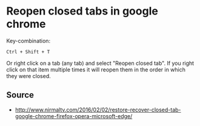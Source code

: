 ﻿# Reopen closed tabs in google chrome

Key-combination:

	Ctrl + Shift + T


Or right click on a tab (any tab) and select "Reopen closed tab". If you right click on that item multiple times it will reopen them in the order in which they were closed.


## Source

 - http://www.nirmaltv.com/2016/02/02/restore-recover-closed-tab-google-chrome-firefox-opera-microsoft-edge/